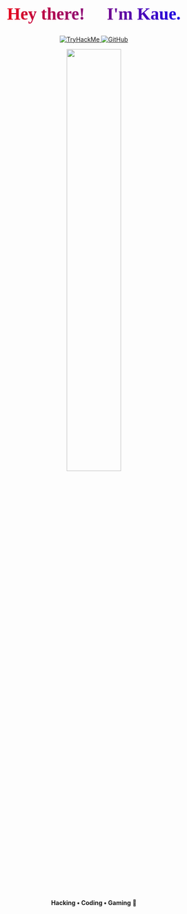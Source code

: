 <h1 align="center" style="font-family: 'Impact'; 
    background: linear-gradient(to right, red, purple, blue);
    -webkit-background-clip: text;
    -webkit-text-fill-color: transparent;
    font-size: 40px;">
    Hey there! 👋 I'm <a href="https://tryhackme.com/p/coquinhared3/">Kaue</a>.
</h1>

<p align="center">
  <!-- Badge do TryHackMe -->
  <a href="https://tryhackme.com/p/coquinhared3/">
    <img src="https://img.shields.io/badge/-TryHackMe-%23FF0000?style=flat&logo=tryhackme&logoColor=white" alt="TryHackMe">
  </a>
  
  <!-- Badge do GitHub (TROQUE "SEU_USERNAME" pelo seu user real!) -->
  <a href="https://github.com/KrnL777">
    <img src="https://img.shields.io/github/followers/SEU_USERNAME?label=Follow&style=social" alt="GitHub">
  </a>
</p>

<p align="center">
  <img src="https://i.imgur.com/waxVImv.png" width="50%">
</p>

<p align="center">
  <strong>Hacking • Coding • Gaming</strong> 🍟
</p>

<!--
**KrnL777/KrnL777** is a ✨ _special_ ✨ repository because its `README.md` (this file) appears on your GitHub profile.

Here are some ideas to get you started:

- 🔭 I’m currently working on ...
- 🌱 I’m currently learning ...
- 👯 I’m looking to collaborate on ...
- 🤔 I’m looking for help with ...
- 💬 Ask me about ...
- 📫 How to reach me: ...
- 😄 Pronouns: ...
- ⚡ Fun fact: ...
-->
